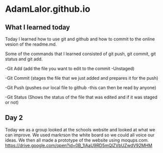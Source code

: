 # AdamLalor.github.io
## What I learned today
Today I learned how to use git and github and how to commit to the online vesion of the readme.md. 

Some of the commands that I learned consisted of git push, git commit, git status and git add.

-Git Add (add the file you want to edit to the commit -Unstaged)


-Git Commit (stages the file that we just added and prepares it for the push)


-Git Push (pushes our local file to github -this can then be read by anyone)


-Git Status (Shows the status of the file that was edited and if it was staged or not)

## Day 2


Today we as a group looked at the schools website and looked at what we can improve. We used markrson the white board so we could all voice our ideas. We then all made a prototype of the website using moqups.com. 
https://drive.google.com/open?id=0B_1lAaU9RD5mQlZVbUZwdV92MHM